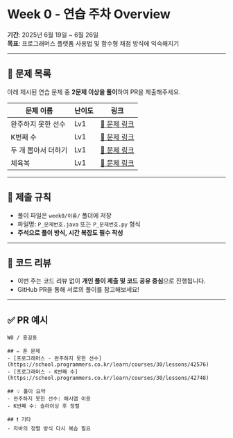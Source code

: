# Week 0 - 연습 주차 Overview

**기간**: 2025년 6월 19일 ~ 6월 26일  
**목표**: 프로그래머스 플랫폼 사용법 및 함수형 채점 방식에 익숙해지기

---

## 📌 문제 목록

아래 제시된 연습 문제 중 **2문제 이상을 풀이**하여 PR을 제출해주세요.

| 문제 이름 | 난이도 | 링크 |
| -------- | ------ | ---- |
| 완주하지 못한 선수 | Lv1 | [🔗 문제 링크](https://school.programmers.co.kr/learn/courses/30/lessons/42576) |
| K번째 수 | Lv1 | [🔗 문제 링크](https://school.programmers.co.kr/learn/courses/30/lessons/42748) |
| 두 개 뽑아서 더하기 | Lv1 | [🔗 문제 링크](https://school.programmers.co.kr/learn/courses/30/lessons/68644) |
| 체육복 | Lv1 | [🔗 문제 링크](https://school.programmers.co.kr/learn/courses/30/lessons/42862) |

---

## 📝 제출 규칙

- 풀이 파일은 `week0/이름/` 폴더에 저장
- 파일명: `P_문제번호.java` 또는 `P_문제번호.py` 형식
- **주석으로 풀이 방식, 시간 복잡도 필수 작성**

---

## 💬 코드 리뷰

- 이번 주는 코드 리뷰 없이 **개인 풀이 제출 및 코드 공유 중심**으로 진행됩니다.
- GitHub PR을 통해 서로의 풀이를 참고해보세요!

---

## ✅ PR 예시

```
W0 / 홍길동

## ✏️ 푼 문제
- [프로그래머스 - 완주하지 못한 선수](https://school.programmers.co.kr/learn/courses/30/lessons/42576)
- [프로그래머스 - K번째 수](https://school.programmers.co.kr/learn/courses/30/lessons/42748)

## 💡 풀이 요약
- 완주하지 못한 선수: 해시맵 이용
- K번째 수: 슬라이싱 후 정렬

## ❗ 기타
- 자바의 정렬 방식 다시 복습 필요
```
